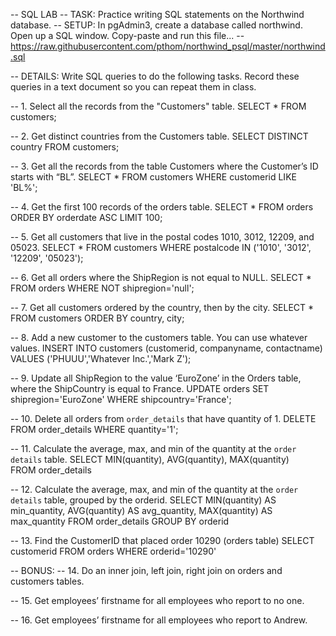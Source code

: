 -- SQL LAB
-- TASK:	Practice writing SQL statements on the Northwind database.
-- SETUP: In pgAdmin3, create a database called northwind. Open up a SQL window. Copy-paste and run this file...
	-- https://raw.githubusercontent.com/pthom/northwind_psql/master/northwind.sql

-- DETAILS: Write SQL queries to do the following tasks. Record these queries in a text document so you can repeat them in class.

-- 1. Select all the records from the "Customers" table.
	SELECT *
	FROM customers;

-- 2. Get distinct countries from the Customers table.
	SELECT DISTINCT country
	FROM customers;

-- 3. Get all the records from the table Customers where the Customer’s ID starts with “BL”.
	SELECT *
	FROM customers
	WHERE customerid LIKE 'BL%';

-- 4. Get the first 100 records of the orders table.
	SELECT *
	FROM orders
	ORDER BY orderdate ASC
	LIMIT 100;

-- 5. Get all customers that live in the postal codes 1010, 3012, 12209, and 05023.
	SELECT *
	FROM customers
	WHERE postalcode
	IN ('1010', '3012', '12209', '05023');

-- 6. Get all orders where the ShipRegion is not equal to NULL.
	SELECT *
	FROM orders
	WHERE NOT shipregion='null';

-- 7. Get all customers ordered by the country, then by the city.
	SELECT *
	FROM customers
	ORDER BY country, city;

-- 8. Add a new customer to the customers table. You can use whatever values.
	INSERT INTO customers (customerid, companyname, contactname)
		VALUES ('PHUUU','Whatever Inc.','Mark Z');

-- 9. Update all ShipRegion to the value ‘EuroZone’ in the Orders table, where the ShipCountry is equal to France.
	UPDATE orders
	SET shipregion='EuroZone'
	WHERE shipcountry='France';

-- 10. Delete all orders from `order_details` that have quantity of 1.
	DELETE FROM order_details
	WHERE quantity='1';

-- 11. Calculate the average, max, and min of the quantity at the `order details` table.
	SELECT MIN(quantity), AVG(quantity), MAX(quantity) 
	FROM order_details

-- 12. Calculate the average, max, and min of the quantity at the `order details` table, grouped by the orderid.
	SELECT MIN(quantity) AS min_quantity,
	AVG(quantity) AS avg_quantity,
	MAX(quantity) AS max_quantity
	FROM order_details
	GROUP BY orderid

-- 13. Find the CustomerID that placed order 10290 (orders table)
	SELECT customerid FROM orders
	WHERE orderid='10290'

-- BONUS:
-- 14. Do an inner join, left join, right join on orders and customers tables.

-- 15. Get employees’ firstname for all employees who report to no one.

-- 16. Get employees’ firstname for all employees who report to Andrew.

